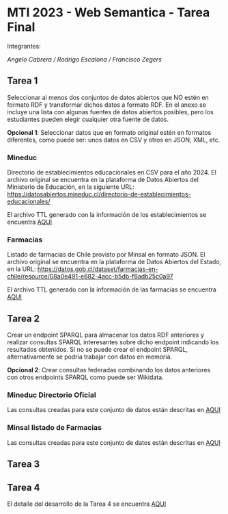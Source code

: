 # MTI 2023 - Web Semantica - Tarea Final
Integrantes:

*Angelo Cabrera / Rodrigo Escalona / Francisco Zegers*

## Tarea 1
Seleccionar al menos dos conjuntos de datos abiertos que NO estén en formato RDF y transformar dichos datos a formato RDF. En el anexo se incluye una lista con algunas fuentes de datos abiertos posibles, pero los estudiantes pueden elegir cualquier otra fuente de datos.

**Opcional 1**: Seleccionar datos que en formato original estén en formatos diferentes, como puede ser: unos datos en CSV y otros en JSON, XML, etc.

### Mineduc
Directorio de establecimientos educacionales en CSV para el año 2024.  El archivo original se encuentra en la plataforma de Datos Abiertos del Ministerio de Educación, en la siguiente URL: https://datosabiertos.mineduc.cl/directorio-de-establecimientos-educacionales/

El archivo TTL generado con la información de los establecimientos se encuentra [AQUI](Tarea1/datosMineduc_23012025.ttl)

### Farmacias
Listado de farmacias de Chile provisto por Minsal en formato JSON.  El archivo original se encuentra en la plataforma de Datos Abiertos del Estado, en la URL: https://datos.gob.cl/dataset/farmacias-en-chile/resource/08a0e491-e682-4acc-b5db-f6adb25c0a97

El archivo TTL generado con la información de las farmacias se encuentra [AQUI](Tarea1/minsal-farmacias-16012025-v5.ttl)

## Tarea 2
Crear un endpoint SPARQL para almacenar los datos RDF anteriores y realizar consultas SPARQL interesantes sobre dicho endpoint indicando los resultados obtenidos. Si no se puede crear el endpoint SPARQL, alternativamente se podría trabajar con datos en memoria.

**Opcional 2**: Crear consultas federadas combinando los datos anteriores con otros endpoints SPARQL como puede ser Wikidata.

### Mineduc Directorio Oficial
Las consultas creadas para este conjunto de datos están descritas en [AQUI](Tarea2/Mineduc.md)

### Minsal listado de Farmacias
Las consultas creadas para este conjunto de datos están descritas en [AQUI](Tarea2/Minsal.md)

## Tarea 3

## Tarea 4
El detalle del desarrollo de la Tarea 4 se encuentra [AQUI](Tarea4/LLM.md)